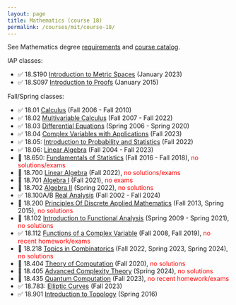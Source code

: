 ```yaml
---
layout: page
title: Mathematics (course 18)
permalink: /courses/mit/course-18/
---
```


See Mathematics degree [requirements](https://math.mit.edu/academics/undergrad/major/) and [course catalog](http://student.mit.edu/catalog/m18a.html).

IAP classes:
- ✅ 18.S190 [Introduction to Metric Spaces](https://ocw.mit.edu/courses/18-s190-introduction-to-metric-spaces-january-iap-2023/) (January 2023)
- ✅ 18.S097 [Introduction to Proofs](https://math.mit.edu/classes/proofsiap/) (January 2015)

Fall/Spring classes:
- ✅ 18.01 [Calculus](/courses/mit/course-18/18-01/) (Fall 2006 - Fall 2010)
- ✅ 18.02 [Multivariable Calculus](/courses/mit/course-18/18-02/) (Fall 2007 - Fall 2022)
- ✅ 18.03 [Differential Equations](/courses/mit/course-18/18-03/) (Spring 2006 - Spring 2020)
- ✅ 18.04 [Complex Variables with Applications](/courses/mit/course-18/18-04/) (Fall 2023)
- ✅ 18.05: [Introduction to Probability and Statistics](/courses/mit/course-18/18-05/) (Fall 2022)
- ✅ 18.06: [Linear Algebra](https://web.mit.edu/18.06/www/) (Fall 2004 - Fall 2023)
- 🔄 18.650: [Fundamentals of Statistics](/courses/mit/course-18/18-650/) (Fall 2016 - Fall 2018), <span style="color:red">no solutions/exams</span>
- 🔄 18.700 [Linear Algebra](/courses/mit/course-18/18-700/) (Fall 2022), <span style="color:red">no solutions/exams</span>
- 🔄 18.701 [Algebra I](/courses/mit/course-18/18-701/) (Fall 2021), <span style="color:red">no exams</span>
- 🔄 18.702 [Algebra II](/courses/mit/course-18/18-702/) (Spring 2022), <span style="color:red">no solutions</span>
- ✅ 18.100A/B [Real Analysis](/courses/mit/course-18/18-100/) (Fall 2002 - Fall 2024)
- 🔄  18.200 [Principles Of Discrete Applied Mathematics](/courses/mit/course-18/18-200/) (Fall 2013, Spring 2015), <span style="color:red">no solutions</span>
- 🔄 18.102 [Introduction to Functional Analysis](/courses/mit/course-18/18-102/) (Spring 2009 - Spring 2021), <span style="color:red">no solutions</span>
- ✅ 18.112 [Functions of a Complex Variable](/courses/mit/course-18/18-112/) (Fall 2008, Fall 2019), <span style="color:red">no recent homework/exams</span>
- 🔄 18.218 [Topics in Combinatorics](/courses/mit/course-18/18-218/) (Fall 2022, Spring 2023, Spring 2024), <span style="color:red">no solutions</span>
- 🔄 18.404 [Theory of Computation](/courses/mit/course-18/18-404/) (Fall 2020), <span style="color:red">no solutions</span>
- 🔄 18.405 [Advanced Complexity Theory](/courses/mit/course-18/18-405/) (Spring 2024), <span style="color:red">no solutions</span>
- 🔄 18.435 [Quantum Computation](/courses/mit/course-18/18-435/) (Fall 2023), <span style="color:red">no recent homework/exams</span>
- ✅ 18.783: [Elliptic Curves](https://math.mit.edu/classes/18.783/2023/) (Fall 2023)
- ✅ 18.901 [Introduction to Topology](https://math.mit.edu/~jhirsh/topology.html) (Spring 2016)
